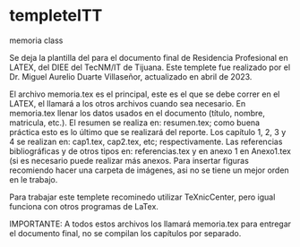 # templeteITT

memoria class

Se deja la plantilla del para el documento final de Residencia Profesional en LATEX, del DIEE del TecNM/IT de Tijuana.  Este templete fue realizado por el Dr. Miguel Aurelio Duarte Villaseñor, actualizado en abril de 2023.

El archivo memoria.tex es el principal, este es el que se debe correr en el LATEX, el llamará a los otros archivos cuando sea necesario. En memoria.tex llenar los datos usados en el documento (título, nombre, matricula, etc.).
El resumen se realiza en: resumen.tex; como buena práctica esto es lo último que se realizará del reporte. Los capítulo 1, 2, 3 y 4 se realizan en: cap1.tex, cap2.tex, etc; respectivamente. Las referencias bibliográficas y de otros tipos en: referencias.tex y en anexo 1 en Anexo1.tex (si es necesario puede realizar más anexos.
Para insertar figuras recomiendo hacer una carpeta de imágenes, asi no se tiene un mejor orden en le trabajo.

Para trabajar este templete recominedo utilizar TeXnicCenter, pero igual funciona con otros programas de LaTex.

IMPORTANTE: A todos estos archivos los llamará memoria.tex para entregar el documento final, no se compilan los capítulos por separado.
